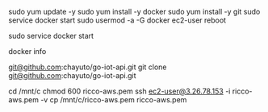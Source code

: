 sudo yum update -y
sudo yum install -y docker
sudo yum install -y git
sudo service docker start
sudo usermod -a -G docker ec2-user
reboot 

sudo service docker start

docker info

git@github.com:chayuto/go-iot-api.git
git clone git@github.com:chayuto/go-iot-api.git

 cd /mnt/c
chmod 600 ricco-aws.pem
 ssh ec2-user@3.26.78.153 -i ricco-aws.pem -v
 cp /mnt/c/ricco-aws.pem ricco-aws.pem 